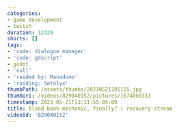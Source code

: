 ```yaml
---
categories:
- game development
- twitch
duration: 12329
shorts: []
tags:
- 'code: dialogue manager'
- 'code: gdscript'
- godot
- 'null'
- 'raided by: Manadono'
- 'raiding: Setolyx'
thumbPath: /assets/thumbs/20230521181155.jpg
thumbUri: /videos/829040152/pictures/1674069313
timestamp: 2023-05-21T13:11:55-05:00
title: blood bank mechanic, finally? | recovery stream
videoId: '829040152'
---
```

